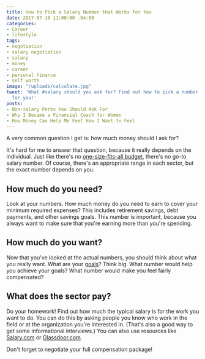 ```yaml
---
title: How to Pick a Salary Number that Works for You
date: 2017-07-10 11:00:00 -04:00
categories:
- Career
- lifestyle
tags:
- negotiation
- salary negotiation
- salary
- money
- career
- personal finance
- self worth
image: "/uploads/calculate.jpg"
tweet: 'What #salary should you ask for? Find out how to pick a number that works
  for you!'
posts:
- Non-salary Perks You Should Ask For
- Why I Became a Financial Coach for Women
- How Money Can Help Me Feel How I Want to Feel
---
```


A very common question I get is: how much money should I ask for?

It's hard for me to answer that question, because it really depends on the individual. Just like there's no [one-size-fits-all budget](https://www.maggiegermano.com/blog/how-to-create-a-budget-that-works-for-you/), there's no go-to salary number. Of course, there's an appropriate range in each sector, but the exact number depends on you.

## How much do you need?

Look at your numbers. How much money do you need to earn to cover your minimum required expenses? This includes retirement savings, debt payments, and other savings goals. This number is important, because you always want to make sure that you're earning more than you're spending. 

## How much do you want?

Now that you've looked at the actual numbers, you should think about what you really want. What are your [goals](https://www.maggiegermano.com/blog/3-easy-financial-goals-for-2017/)? Think big. What number would help you achieve your goals? What number would make you feel fairly compensated? 

## What does the sector pay?

Do your homework! Find out how much the typical salary is for the work you want to do. You can do this by asking people you know who work in the field or at the organization you're interested in. (That's also a good way to get some informational interviews.) You can also use resources like [Salary.com](www.salary.com) or [Glassdoor.com](glassdoor.com). 

Don't forget to negotiate your full compensation package! 